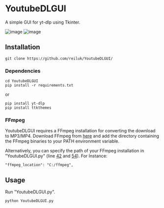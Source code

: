 # YoutubeDLGUI
A simple GUI for yt-dlp using Tkinter.

![image](https://user-images.githubusercontent.com/92184648/148385686-13af2ca3-d184-4aab-98be-c26693f89746.png) ![image](https://user-images.githubusercontent.com/92184648/148389036-bc71d862-acea-46ba-b3e4-37c28986132f.png)


## Installation
    git clone https://github.com/reiluk/YoutubeDLGUI/
### Dependencies
    cd YoutubeDLGUI
    pip install -r requirements.txt
or
    
    pip install yt-dlp
    pip install ttkthemes
### FFmpeg
YoutubeDLGUI requires a FFmpeg installation for converting the download to MP3/MP4.
Download FFmpeg from [here](https://www.ffmpeg.org/download.html) and add the directory containing the FFmpeg binaries to your PATH environment variable.

Alternatively, you can specify the path of your FFmpeg installation in "YoutubeDLGUI.py" (line [42](https://github.com/reiluk/YoutubeDLGUI/blob/377f92922004a508d8d38bcbc03cec7e3c4568cb/YoutubeDLGUI.py#L42) and [54](https://github.com/reiluk/YoutubeDLGUI/blob/377f92922004a508d8d38bcbc03cec7e3c4568cb/YoutubeDLGUI.py#L54)).
For Instance:

    "ffmpeg_location": "C:/ffmpeg",
    
## Usage
Run "YoutubeDLGUI.py".
    
    python YoutubeDLGUI.py
